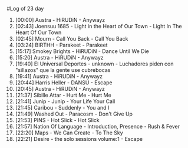 #Log of 23 day

1. [00:00] Austra - HiRUDiN - Anywayz
1. [02:43] Joensuu 1685 - Light in the Heart of Our Town - Light In The Heart Of Our Town
1. [02:45] Mourn - Call You Back - Call You Back
1. [03:24] BIRTHH - Parakeet - Parakeet
1. [15:17] Smokey Brights - HiRUDiN - Dance Until We Die
1. [15:20] Austra - HiRUDiN - Anywayz
1. [19:40] El Universal Deportes - unknown - Luchadores piden con "sillazos" que la gente use cubrebocas
1. [19:41] Austra - HiRUDiN - Anywayz
1. [20:44] Harris Heller - DANSU - Escape
1. [20:45] Austra - HiRUDiN - Anywayz
1. [21:37] Sibille Attar - Hurt Me - Hurt Me
1. [21:41] Junip - Junip - Your Life Your Call
1. [21:45] Caribou - Suddenly - You and I
1. [21:49] Washed Out - Paracosm - Don't Give Up
1. [21:53] PINS - Hot Slick - Hot Slick
1. [21:57] Nation Of Language - Introduction, Presence - Rush & Fever
1. [22:20] Maps - We Can Create - To The Sky
1. [22:21] Desire - the solo sessions volume:1 - Escape
